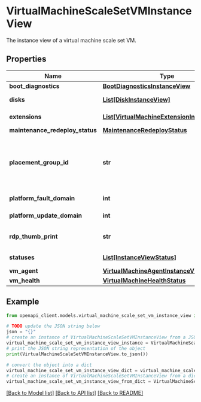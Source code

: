 # VirtualMachineScaleSetVMInstanceView

The instance view of a virtual machine scale set VM.

## Properties

Name | Type | Description | Notes
------------ | ------------- | ------------- | -------------
**boot_diagnostics** | [**BootDiagnosticsInstanceView**](BootDiagnosticsInstanceView.md) |  | [optional] 
**disks** | [**List[DiskInstanceView]**](DiskInstanceView.md) | The disks information. | [optional] 
**extensions** | [**List[VirtualMachineExtensionInstanceView]**](VirtualMachineExtensionInstanceView.md) | The extensions information. | [optional] 
**maintenance_redeploy_status** | [**MaintenanceRedeployStatus**](MaintenanceRedeployStatus.md) |  | [optional] 
**placement_group_id** | **str** | The placement group in which the VM is running. If the VM is deallocated it will not have a placementGroupId. | [optional] 
**platform_fault_domain** | **int** | The Fault Domain count. | [optional] 
**platform_update_domain** | **int** | The Update Domain count. | [optional] 
**rdp_thumb_print** | **str** | The Remote desktop certificate thumbprint. | [optional] 
**statuses** | [**List[InstanceViewStatus]**](InstanceViewStatus.md) | The resource status information. | [optional] 
**vm_agent** | [**VirtualMachineAgentInstanceView**](VirtualMachineAgentInstanceView.md) |  | [optional] 
**vm_health** | [**VirtualMachineHealthStatus**](VirtualMachineHealthStatus.md) |  | [optional] 

## Example

```python
from openapi_client.models.virtual_machine_scale_set_vm_instance_view import VirtualMachineScaleSetVMInstanceView

# TODO update the JSON string below
json = "{}"
# create an instance of VirtualMachineScaleSetVMInstanceView from a JSON string
virtual_machine_scale_set_vm_instance_view_instance = VirtualMachineScaleSetVMInstanceView.from_json(json)
# print the JSON string representation of the object
print(VirtualMachineScaleSetVMInstanceView.to_json())

# convert the object into a dict
virtual_machine_scale_set_vm_instance_view_dict = virtual_machine_scale_set_vm_instance_view_instance.to_dict()
# create an instance of VirtualMachineScaleSetVMInstanceView from a dict
virtual_machine_scale_set_vm_instance_view_from_dict = VirtualMachineScaleSetVMInstanceView.from_dict(virtual_machine_scale_set_vm_instance_view_dict)
```
[[Back to Model list]](../README.md#documentation-for-models) [[Back to API list]](../README.md#documentation-for-api-endpoints) [[Back to README]](../README.md)


